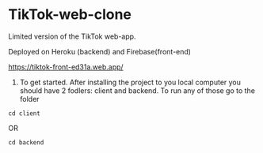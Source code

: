 # TikTok-web-clone
Limited version of the TikTok web-app. 

Deployed on Heroku (backend) and Firebase(front-end)

<https://tiktok-front-ed31a.web.app/>


1. To get started. After installing the project to you local computer you should have 2 fodlers: client and backend.
To run any of those go to the folder

```
cd client

```

OR

```
cd backend
```
